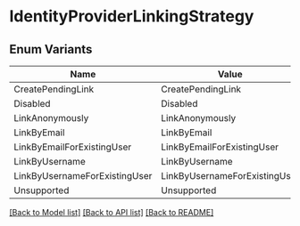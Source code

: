 # IdentityProviderLinkingStrategy

## Enum Variants

| Name | Value |
|---- | -----|
| CreatePendingLink | CreatePendingLink |
| Disabled | Disabled |
| LinkAnonymously | LinkAnonymously |
| LinkByEmail | LinkByEmail |
| LinkByEmailForExistingUser | LinkByEmailForExistingUser |
| LinkByUsername | LinkByUsername |
| LinkByUsernameForExistingUser | LinkByUsernameForExistingUser |
| Unsupported | Unsupported |


[[Back to Model list]](../README.md#documentation-for-models) [[Back to API list]](../README.md#documentation-for-api-endpoints) [[Back to README]](../README.md)


